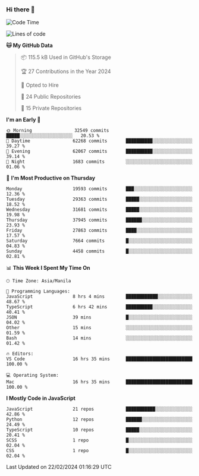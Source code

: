 ### Hi there 👋

<!--START_SECTION:waka-->
![Code Time](http://img.shields.io/badge/Code%20Time-576%20hrs%2034%20mins-blue)

![Lines of code](https://img.shields.io/badge/From%20Hello%20World%20I%27ve%20Written-63.1%20million%20lines%20of%20code-blue)

**🐱 My GitHub Data** 

> 📦 115.5 kB Used in GitHub's Storage 
 > 
> 🏆 27 Contributions in the Year 2024
 > 
> 💼 Opted to Hire
 > 
> 📜 24 Public Repositories 
 > 
> 🔑 15 Private Repositories 
 > 
**I'm an Early 🐤** 

```text
🌞 Morning                32549 commits       █████░░░░░░░░░░░░░░░░░░░░   20.53 % 
🌆 Daytime                62268 commits       ██████████░░░░░░░░░░░░░░░   39.27 % 
🌃 Evening                62067 commits       ██████████░░░░░░░░░░░░░░░   39.14 % 
🌙 Night                  1683 commits        ░░░░░░░░░░░░░░░░░░░░░░░░░   01.06 % 
```
📅 **I'm Most Productive on Thursday** 

```text
Monday                   19593 commits       ███░░░░░░░░░░░░░░░░░░░░░░   12.36 % 
Tuesday                  29363 commits       █████░░░░░░░░░░░░░░░░░░░░   18.52 % 
Wednesday                31681 commits       █████░░░░░░░░░░░░░░░░░░░░   19.98 % 
Thursday                 37945 commits       ██████░░░░░░░░░░░░░░░░░░░   23.93 % 
Friday                   27863 commits       ████░░░░░░░░░░░░░░░░░░░░░   17.57 % 
Saturday                 7664 commits        █░░░░░░░░░░░░░░░░░░░░░░░░   04.83 % 
Sunday                   4458 commits        █░░░░░░░░░░░░░░░░░░░░░░░░   02.81 % 
```


📊 **This Week I Spent My Time On** 

```text
🕑︎ Time Zone: Asia/Manila

💬 Programming Languages: 
JavaScript               8 hrs 4 mins        ████████████░░░░░░░░░░░░░   48.67 % 
TypeScript               6 hrs 42 mins       ██████████░░░░░░░░░░░░░░░   40.41 % 
JSON                     39 mins             █░░░░░░░░░░░░░░░░░░░░░░░░   04.02 % 
Other                    15 mins             ░░░░░░░░░░░░░░░░░░░░░░░░░   01.59 % 
Bash                     14 mins             ░░░░░░░░░░░░░░░░░░░░░░░░░   01.42 % 

🔥 Editors: 
VS Code                  16 hrs 35 mins      █████████████████████████   100.00 % 

💻 Operating System: 
Mac                      16 hrs 35 mins      █████████████████████████   100.00 % 
```

**I Mostly Code in JavaScript** 

```text
JavaScript               21 repos            ███████████░░░░░░░░░░░░░░   42.86 % 
Python                   12 repos            ██████░░░░░░░░░░░░░░░░░░░   24.49 % 
TypeScript               10 repos            █████░░░░░░░░░░░░░░░░░░░░   20.41 % 
SCSS                     1 repo              █░░░░░░░░░░░░░░░░░░░░░░░░   02.04 % 
CSS                      1 repo              █░░░░░░░░░░░░░░░░░░░░░░░░   02.04 % 
```




 Last Updated on 22/02/2024 01:16:29 UTC
<!--END_SECTION:waka-->
